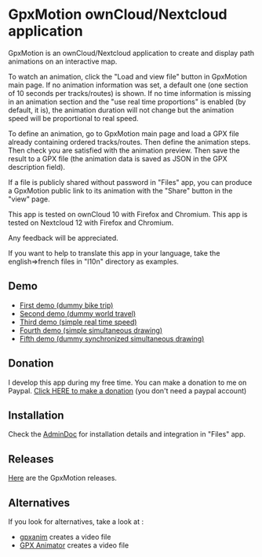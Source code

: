 # GpxMotion ownCloud/Nextcloud application

GpxMotion is an ownCloud/Nextcloud application to create and display path animations on an interactive map.

To watch an animation, click the "Load and view file" button in GpxMotion main page.
If no animation information was set, a default one (one section of 10 seconds per tracks/routes) is shown.
If no time information is missing in an animation section and the "use real time proportions"
is enabled (by default, it is), the animation duration will not change but the animation speed will be proportional to real speed.

To define an animation, go to GpxMotion main page and load a GPX file already containing ordered tracks/routes.
Then define the animation steps. Then check you are satisfied with the animation preview. Then
save the result to a GPX file (the animation data is saved as JSON in the GPX description field).

If a file is
publicly shared without password in "Files" app, you can produce a GpxMotion public link to
its animation with the "Share" button in the "view" page.

This app is tested on ownCloud 10 with Firefox and Chromium.
This app is tested on Nextcloud 12 with Firefox and Chromium.

Any feedback will be appreciated.

If you want to help to translate this app in your language, take the english=>french files in "l10n" directory as examples.

## Demo

* [First demo (dummy bike trip)](https://nuage.pluton.cassio.pe/index.php/apps/gpxmotion/publicview?token=EqPISeOfUQ6hUtq&autoplay=1&loop=1&autozoom=1)
* [Second demo (dummy world travel)](https://nuage.pluton.cassio.pe/index.php/apps/gpxmotion/publicview?token=f0Wj7VxIITbLuVG&autoplay=1&loop=1&autozoom=1)
* [Third demo (simple real time speed)](https://nuage.pluton.cassio.pe/apps/gpxmotion/publicview?token=D9H8VURFUK0qzz1&layer=OpenStreetMap&autoplay=1&autozoom=1&loop=1)
* [Fourth demo (simple simultaneous drawing)](https://nuage.pluton.cassio.pe/apps/gpxmotion/publicview?token=whUvTpOXcMwmscn&layer=OpenStreetMap&autoplay=1&autozoom=1&loop=1)
* [Fifth demo (dummy synchronized simultaneous drawing)](https://nuage.pluton.cassio.pe/apps/gpxmotion/publicview?token=dahOsWhyJPS6pAX&layer=OpenStreetMap&autoplay=1&autozoom=1&loop=1)

## Donation

I develop this app during my free time. You can make a donation to me on Paypal. [Click HERE to make a donation](https://www.paypal.com/cgi-bin/webscr?cmd=_s-xclick&hosted_button_id=66PALMY8SF5JE) (you don't need a paypal account)

## Installation

Check the [AdminDoc](https://gitlab.com/eneiluj/gpxmotion-oc/wikis/admindoc) for installation details and integration in "Files" app.

## Releases

[Here](https://gitlab.com/eneiluj/gpxmotion-oc/wikis/home#releases) are the GpxMotion releases.

## Alternatives

If you look for alternatives, take a look at :
- [gpxanim](https://github.com/rvl/gpxanim) creates a video file
- [GPX Animator](http://zdila.github.io/gpx-animator/) creates a video file
